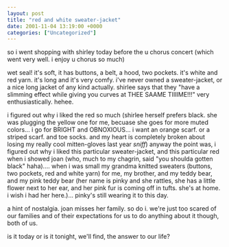 ```yaml
---
layout: post
title: "red and white sweater-jacket"
date: 2001-11-04 13:19:00 +0000
categories: ["Uncategorized"]
---
```


so i went shopping with shirley today before the u chorus concert (which went very well. i enjoy u chorus so much)

wet seal! it's soft, it has buttons, a belt, a hood, two pockets. it's white and red yarn. it's long and it's very comfy. i've never owned a sweater-jacket, or a nice long jacket of any kind actually. shirlee says that they "have a slimming effect while giving you curves at THEE SAAME TIIIIME!!!" very enthusiastically. hehee. 

i figured out why i liked the red so much (shirlee herself prefers black. she was plugging the yellow one for me, becuase she goes for more muted colors... i go for BRIGHT and OBNOXIOUS... i want an orange scarf. or a striped scarf. and toe socks. and my heart is completely broken about losing my really cool mitten-gloves last year *sniff*) anyway the point was, i figured out why i liked this particular sweater-jacket, and this particular red when i showed joan (who, much to my chagrin, said "you shoulda gotten black" haha).... when i was small my grandma knitted sweaters (buttons, two pockets, red and white yarn) for me, my brother, and my teddy bear, and my pink teddy bear (her name is pinky and she rattles, she has a little flower next to her ear, and her pink fur is coming off in tufts. she's at home. i wish i had her here.)... pinky's still wearing it to this day. 

a hint of nostalgia. joan misses her family. so do i. we're just too scared of our families and of their expectations for us to do anything about it though, both of us.

is it today or is it tonight, we'll find, the answer to our life?